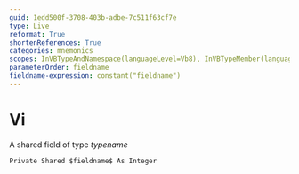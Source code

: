 ```yaml
---
guid: 1edd500f-3708-403b-adbe-7c511f63cf7e
type: Live
reformat: True
shortenReferences: True
categories: mnemonics
scopes: InVBTypeAndNamespace(languageLevel=Vb8), InVBTypeMember(languageLevel=Vb8)
parameterOrder: fieldname
fieldname-expression: constant("fieldname")
---
```


# Vi

A shared field of type $typename$

```
Private Shared $fieldname$ As Integer
```
